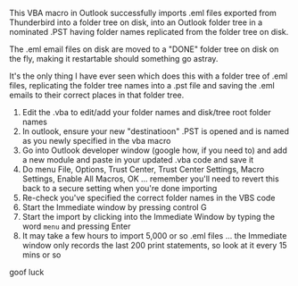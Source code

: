 This VBA macro in Outlook successfully imports .eml files exported from Thunderbird into a folder tree on disk,
into an Outlook folder tree in a nominated .PST having folder names replicated from the folder tree on disk.

The .eml email files on disk are moved to a "DONE" folder tree on disk on the fly, making it restartable should something go astray.

It's the only thing I have ever seen which does this with a folder tree of .eml files, replicating the folder tree names into a .pst file and saving the .eml emails to their correct places in that folder tree.

1. Edit the .vba to edit/add your folder names and disk/tree root folder names
2. In outlook, ensure your new "destinatioon" .PST is opened and is named as you newly specified in the vba macro
3. Go into Outlook developer window (google how, if you need to) and add a new module and paste in your updated .vba code and save it
4. Do menu File, Options, Trust Center, Trust Center Settings, Macro Settings, Enable All Macros, OK ... remember you'll need to revert this back to a secure setting when you're done importing
5. Re-check you've specified the correct folder names in the VBS code
6. Start the Immediate window by pressing control G
7. Start the import by clicking into the Immediate Window by typing the word `menu` and pressing Enter
8. It may take a few hours to import 5,000 or so .eml files ... the Immediate window only records the last 200 print statements, so look at it every 15 mins or so

goof luck
